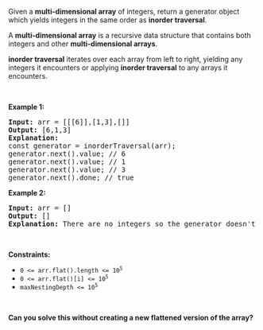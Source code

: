 <p>Given a&nbsp;<strong>multi-dimensional array</strong> of integers, return&nbsp;a generator object which&nbsp;yields integers in the same order as&nbsp;<strong>inorder traversal</strong>.</p>

<p>A&nbsp;<strong>multi-dimensional array</strong>&nbsp;is a recursive data structure that contains both integers and other&nbsp;<strong>multi-dimensional arrays</strong>.</p>

<p><strong>inorder traversal</strong>&nbsp;iterates over&nbsp;each array from left to right, yielding any integers it encounters or applying&nbsp;<strong>inorder traversal</strong>&nbsp;to any arrays it encounters.</p>

<p>&nbsp;</p>
<p><strong class="example">Example 1:</strong></p>

<pre>
<strong>Input:</strong> arr = [[[6]],[1,3],[]]
<strong>Output:</strong> [6,1,3]
<strong>Explanation:</strong>
const generator = inorderTraversal(arr);
generator.next().value; // 6
generator.next().value; // 1
generator.next().value; // 3
generator.next().done; // true
</pre>

<p><strong class="example">Example 2:</strong></p>

<pre>
<strong>Input:</strong> arr = []
<strong>Output:</strong> []
<strong>Explanation:</strong> There are no integers so the generator doesn&#39;t yield anything.
</pre>

<p>&nbsp;</p>
<p><strong>Constraints:</strong></p>

<ul>
	<li><code>0 &lt;= arr.flat().length &lt;= 10<sup>5</sup></code></li>
	<li><code>0 &lt;= arr.flat()[i]&nbsp;&lt;= 10<sup>5</sup></code></li>
	<li><code>maxNestingDepth &lt;= 10<sup>5</sup></code></li>
</ul>

<p>&nbsp;</p>
<strong>Can you solve this without creating a new flattened version of the array?</strong>